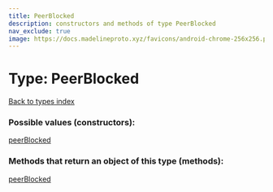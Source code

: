 ```yaml
---
title: PeerBlocked
description: constructors and methods of type PeerBlocked
nav_exclude: true
image: https://docs.madelineproto.xyz/favicons/android-chrome-256x256.png
---
```

# Type: PeerBlocked
[Back to types index](index.md)



### Possible values (constructors):

[peerBlocked](../constructors/peerBlocked.md)  



### Methods that return an object of this type (methods):



[peerBlocked](../constructors/peerBlocked.md)  

